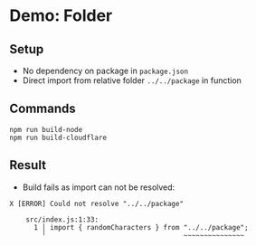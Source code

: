 # Demo: Folder

## Setup

- No dependency on package in `package.json`
- Direct import from relative folder `../../package` in function

## Commands
```
npm run build-node
npm run build-cloudflare
```

## Result

- Build fails as import can not be resolved:
```
X [ERROR] Could not resolve "../../package"

    src/index.js:1:33:
      1 │ import { randomCharacters } from "../../package";
        ╵                                  ~~~~~~~~~~~~~~~
```